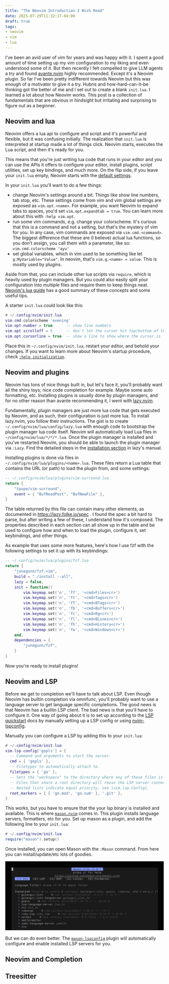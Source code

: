 ```yaml
---
title: "The Neovim Introduction I Wish Read"
date: 2025-07-29T11:32:17-04:00
draft: true
tags: 
- neovim
- vim
- lua
---
```


I've been an avid user of vim for years and was happy with it. I spent a good amount of time setting up my vim configuration to my liking and even understood some of it. But then recently I felt compelled to give LLM agents a try and found [avante.nvim](https://github.com/yetone/avante.nvim) highly recommended. Except it's a Neovim plugin. So far I've been pretty indifferent towards Neovim but this was enough of a motivator to give it a try. Hubris and how-hard-can-it-be thinking got the better of me and I set out to create a blank `init.lua`. I learned a lot about how Neovim works. This post is a collection of fundamentals that are obvious in hindsight but irritating and surprising to figure out as a beginner. 

## Neovim and lua

Neovim offers a lua api to configure and script and it's powerful and flexible, but it was confusing initially. The realization that `init.lua` is interpreted at startup made a lot of things click. Neovim starts, executes the Lua script, and then it's ready for you.  

This means that you're just writing lua code that runs in your editor and you can use the APIs it offers to configure your editor, install plugins, script utilities, set up key bindings, and much more. On the flip side, if you leave your `init.lua` empty, Neovim starts with the [default settings](https://neovim.io/doc/user/vim_diff.html#_defaults).

In your `init.lua` you'll want to do a few things:

- change Neovim's settings around a bit. Things like show line numbers, tab stop, etc. These settings come from vim and vim global settings are exposed as `vim.opt.<name>`. For example, you want Neovim to expand tabs to spaces, you'd set `vim.opt.expandtab = true`. You can learn more about this with `:help vim.opt`.
- run some vim commands, e.g. change your colorscheme. It's curious that this is a command and not a setting, but that's the mystery of vim for you. In any case, vim commands are exposed via `vim.cmd.<command>`. The biggest difference that these are (I believe) actual lua functions, so you don't assign, you call them with a parameter, like so: `vim.cmd.colorscheme 'ayu'` 
- set global variables, which in vim used to be something like let `g:MyVariable="Value"`. In neovim, that's `vim.g.<name> = value`. This is mostly used by plugins.

Aside from that, you can include other lua scripts via `require`, which is heavily used by plugin managers. But you could also easily split your configuration into multiple files and require them to keep things neat. [Neovim's lua guide](https://neovim.io/doc/user/lua-guide.html) has a good summary of these concepts and some useful tips.


A starter `init.lua` could look like this:
```lua 
# ~/.config/nvim/init.lua
vim.cmd.colorscheme 'evening'
vim.opt.number = true      -- show line numbers
vim.opt.scrolloff = 5      -- don't let the cursor hit top/bottom of the screen
vim.opt.cursorline = true  -- show a line to show where the cursor is
```

Place this in `~/.config/nvim/init.lua`, restart your editor, and behold your changes. If you want to learn more about Neovim's startup procedure, check [`:help initialization`](https://neovim.io/doc/user/starting.html#_initialization).

## Neovim and plugins

Neovim has tons of nice things built in, but let's face it, you'll probably want all the shiny toys; nice code completion for example. Maybe some auto formatting, etc. Installing plugins is usually done by plugin managers, and for no other reason than avante recommending it, I went with [lazy.nvim](https://github.com/folke/lazy.nvim).

Fundamentally, plugin managers are just more lua code that gets executed by Neovim, and as such, their configuration is just more lua. To install lazy.nvim, you follow their instructions. The gist is to create `~/.config/nvim/lua/config/lazy.lua` with enough code to bootstrap the plugin manager lua code itself. Neovim will automatically load Lua files in `~/config/nvim/lua/*/*/*.lua`. Once the plugin manager is installed and you've restarted Neovim, you should be able to launch the plugin manager via `:Lazy`. Find the detailed steps in the [installation section](https://lazy.folke.io/installation) in lazy's manual.

Installing plugins is done via files in `~/.config/nvim/lua/plugins/<name>.lua`. These files return a Lua table that contains the URL (or path) to load the plugin from, and some settings:

```lua 
-- ~/.config/nvim/lua/plugins/vim-surround.lua
return { 
	"tpope/vim-surround", 
	event = { "BufReadPost", "BufNewFile" },
}
```

The table returned by this file can contain many other elements, as documented in https://lazy.folke.io/spec . I found the spec a bit hard to parse, but after writing a few of these, I understand how it's composed. The properties described in each section can all show up in the table and be used to configure how and when to load the plugin, configure it, set keybindings, and other things.

As example that uses some more features, here's how I use fzf with the following settings to set it up with its keybindings:

```lua 
-- ~/.config/nvim/lua/plugins/fzf.lua
return {
    "junegunn/fzf.vim",
    build = "./install --all",
    lazy = false,
    init = function()
        vim.keymap.set('n', 'ff', '<cmd>Files<cr>')
        vim.keymap.set('n', 'ft', '<cmd>Tags<cr>')
        vim.keymap.set('n', 'fT', '<cmd>BTags<cr>')
        vim.keymap.set('n', 'fb', '<cmd>Buffers<cr>')
        vim.keymap.set('n', 'fc', '<cmd>Rg<cr>')
        vim.keymap.set('n', 'fl', '<cmd>BLines<cr>')
        vim.keymap.set('n', 'fh', '<cmd>History<cr>')
        vim.keymap.set('n', 'fw', '<cmd>Windows<cr>')
    end,
    dependencies = {
        "junegunn/fzf",
    }
}
```

Now you're ready to install plugins!

## Neovim and LSP

Before we get to completion we'll have to talk about LSP. Even though Neovim has builtin completion via omnifunc, you'll probably want to use a language server to get language specific completions. The good news is that Neovim has a builtin LSP client. The bad news is that you'll have to configure it. One way of going about it is to set up according to the [LSP quickstart](https://neovim.io/doc/user/lsp.html#_quickstart) docs by manually setting up a LSP config or using [nvim-lspconfig](https://github.com/neovim/nvim-lspconfig).

Manually you can configure a LSP by adding this to your `init.lua`:

```lua 
# ~/.config/nvim/init.lua
vim.lsp.config['gopls'] = {
  -- Command and arguments to start the server.
  cmd = { 'gopls' },
  -- Filetypes to automatically attach to.
  filetypes = { 'go' },
  -- Sets the "workspace" to the directory where any of these files is found.
  -- Files that share a root directory will reuse the LSP server connection.
  -- Nested lists indicate equal priority, see |vim.lsp.Config|.
  root_markers = { { 'go.mod', 'go.sum' }, '.git' },
}
```

This works, but you have to ensure that the your lsp binary is installed and available. This is where [`mason.nvim`](https://github.com/mason-org/mason.nvim) comes in. This plugin installs language servers, formatters, etc for you. Set up mason as a plugin, and add the following line to your `init.lua`:

```lua 
# ~/.config/nvim/init.lua
require("mason").setup()
```

Once installed, you can open Mason with the `:Mason` command. From here you can install/update/etc lots of goodies.


![](mason.png)

But we can do even better. The [`mason-lspconfig`](https://github.com/mason-org/mason-lspconfig.nvim) plugin will automatically configure and enable installed LSP servers for you. 
## Neovim and Completion 

## Treesitter 

